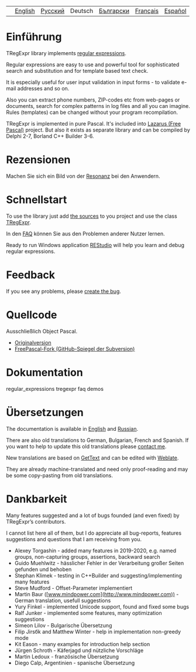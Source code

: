 |     |                                                                |                                                                |         |                                                                  |                                                                 |                                                                |
|-----|----------------------------------------------------------------|----------------------------------------------------------------|---------|------------------------------------------------------------------|-----------------------------------------------------------------|----------------------------------------------------------------|
|     | [English](https://regex.sorokin.engineer/en/) | [Русский](https://regex.sorokin.engineer/ru/) | Deutsch | [Български](https://regex.sorokin.engineer/bg/) | [Français](https://regex.sorokin.engineer/fr/) | [Español](https://regex.sorokin.engineer/es/) |

# Einführung

TRegExpr library implements [regular
expressions](regular_expressions.html).

Regular expressions are easy to use and powerful tool for sophisticated
search and substitution and for template based text check.

It is especially useful for user input validation in input forms - to
validate e-mail addresses and so on.

Also you can extract phone numbers, ZIP-codes etc from web-pages or
documents, search for complex patterns in log files and all you can
imagine. Rules (templates) can be changed without your program
recompilation.

TRegExpr is implemented in pure Pascal. It's included into [Lazarus
(Free Pascal)](http://wiki.freepascal.org/Regexpr) project. But also it
exists as separate library and can be compiled by Delphi 2-7, Borland
C++ Builder 3-6.

# Rezensionen

Machen Sie sich ein Bild von der
[Resonanz](https://sorokin.engineer/posts/en/regexpstudio_site_is_lunched.html)
bei den Anwendern.

# Schnellstart

To use the library just add [the
sources](https://github.com/andgineer/TRegExpr/blob/master/src/regexpr.pas)
to you project and use the class [TRegExpr](tregexpr.html).

In den [FAQ](faq.html) können Sie aus den Problemen anderer Nutzer
lernen.

Ready to run Windows application
[REStudio](https://github.com/andgineer/TRegExpr/releases/download/0.952b/restudio.zip)
will help you learn and debug regular expressions.

# Feedback

If you see any problems, please [create the
bug](https://github.com/andgineer/TRegExpr/issues).

# Quellcode

Ausschließlich Object Pascal.

- [Originalversion](https://github.com/andgineer/TRegExpr)
- [FreePascal-Fork (GitHub-Spiegel der
  Subversion)](https://github.com/graemeg/freepascal/blob/master/packages/regexpr/src/regexpr.pas)

# Dokumentation

<div class="toctree" glob="" maxdepth="2">

regular_expressions tregexpr faq demos

</div>

# Übersetzungen

The documentation is available in
[English](https://regex.sorokin.engineer/en/) and
[Russian](https://regexpr.sorokin.engineer/ru/latest/).

There are also old translations to German, Bulgarian, French and
Spanish. If you want to help to update this old translations please
[contact me](https://github.com/andgineer).

New translations are based on
[GetText](https://en.wikipedia.org/wiki/Gettext) and can be edited with
[Weblate](https://hosted.weblate.org/projects/tregexpr/).

They are already machine-translated and need only proof-reading and may
be some copy-pasting from old translations.

# Dankbarkeit

Many features suggested and a lot of bugs founded (and even fixed) by
TRegExpr’s contributors.

I cannot list here all of them, but I do appreciate all bug-reports,
features suggestions and questions that I am receiving from you.

- Alexey Torgashin - added many features in 2019-2020, e.g. named
  groups, non-capturing groups, assertions, backward search
- Guido Muehlwitz - hässlicher Fehler in der Verarbeitung großer Seiten
  gefunden und behoben
- Stephan Klimek - testing in C++Builder and suggesting/implementing
  many features
- Steve Mudford - Offset-Parameter implementiert
- Martin Baur ([www.mindpower.com](http://www.mindpower.com)) -German
  translation, usefull suggestions
- Yury Finkel - implemented Unicode support, found and fixed some bugs
- Ralf Junker - implemented some features, many optimization suggestions
- Simeon Lilov - Bulgarische Übersetzung
- Filip Jirsбk and Matthew Winter - help in implementation non-greedy
  mode
- Kit Eason - many examples for introduction help section
- Jürgen Schroth - Käferjagd und nützliche Vorschläge
- Martin Ledoux - französische Übersetzung
- Diego Calp, Argentinien - spanische Übersetzung
